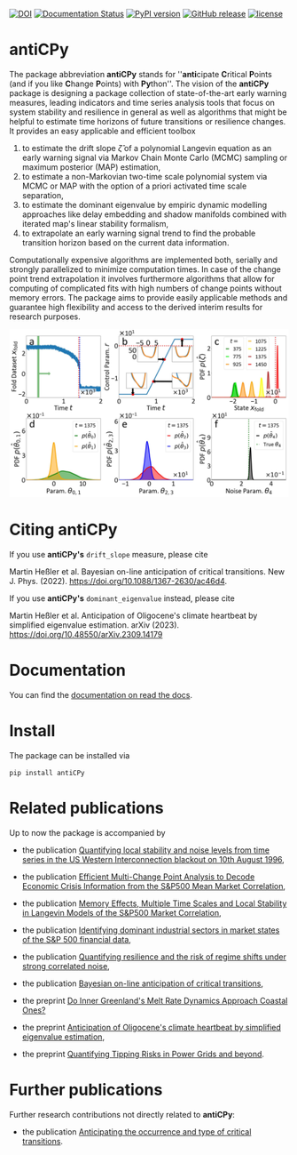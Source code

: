 [![DOI](https://zenodo.org/badge/440811484.svg)](https://zenodo.org/badge/latestdoi/440811484) [![Documentation Status](https://readthedocs.org/projects/anticpy/badge/?version=latest)](https://anticpy.readthedocs.io/en/latest/?badge=latest) [![PyPI version](https://badge.fury.io/py/antiCPy.svg)](https://badge.fury.io/py/antiCPy) [![GitHub release](https://img.shields.io/github/release/MartinHessler/antiCPy?color)](https://github.com/MartinHessler/antiCPy) [![license](https://img.shields.io/github/license/MartinHessler/antiCPy?color=blue)](https://img.shields.io/github/MartinHessler/antiCPy/blob/main/LICENSE)

antiCPy
=======

The package abbreviation **antiCPy** stands for ''**anti**cipate **C**ritical **P**oints (and if you like **C**hange **P**oints) 
with **Py**thon''. The vision of the **antiCPy** package is designing a package collection of state-of-the-art
early warning measures, leading indicators and time series analysis tools that focus on system stability and
resilience in general as well as algorithms that might be helpful to estimate time horizons of future transitions or resilience changes.
It provides an easy applicable and efficient toolbox

1. to estimate the drift slope $\hat{\zeta}$ of a polynomial Langevin equation as an early warning signal via Markov Chain Monte Carlo
   (MCMC) sampling or maximum posterior (MAP) estimation,
2. to estimate a non-Markovian two-time scale polynomial system via MCMC or MAP with the option of a priori activated time scale separation,
3. to estimate the dominant eigenvalue by empiric dynamic modelling approaches like delay embedding and shadow manifolds combined with
   iterated map's linear stability formalism,
4. to extrapolate an early warning signal trend to find the probable transition horizon based on the current data information.

Computationally expensive algorithms are implemented both, serially and strongly parallelized to minimize computation times. In case of
the change point trend extrapolation it involves furthermore algorithms that allow for computing of complicated fits with high numbers
of change points without memory errors.
The package aims to provide easily applicable methods and guarantee high flexibility and access to the derived interim results
for research purposes.

![An illustration of the drift slope procedure.](https://github.com/MartinHessler/antiCPy/blob/main/images/compound_BLE_illustration.jpg?raw=true)

Citing antiCPy
==============

If you use **antiCPy's** `drift_slope` measure, please cite

Martin Heßler et al. Bayesian on-line anticipation of critical transitions. New J. Phys. (2022). https://doi.org/10.1088/1367-2630/ac46d4.

If you use **antiCPy's** `dominant_eigenvalue` instead, please cite

Martin Heßler et al. Anticipation of Oligocene's climate heartbeat by simplified eigenvalue estimation.
arXiv (2023). https://doi.org/10.48550/arXiv.2309.14179

Documentation
=============

You can find the [documentation on read the docs](https://anticpy.readthedocs.io/en/latest/).

Install
=======

The package can be installed via

```
pip install antiCPy
```

Related publications
====================
Up to now the package is accompanied by
- the publication [Quantifying local stability and noise levels from time series in the US Western Interconnection blackout on 10th August 1996](https://www.nature.com/articles/s41467-025-60877-0),
- the publication [Efficient Multi-Change Point Analysis to Decode Economic Crisis Information from the S&P500 Mean Market Correlation](https://www.mdpi.com/1099-4300/25/9/1265),
- the publication [Memory Effects, Multiple Time Scales and Local Stability in Langevin Models of the S&P500 Market Correlation](https://www.mdpi.com/1099-4300/25/9/1257),
- the publication [Identifying dominant industrial sectors in market states of the S&P 500 financial data](https://iopscience.iop.org/article/10.1088/1742-5468/accce0),
- the publication [Quantifying resilience and the risk of regime shifts under strong correlated noise](https://academic.oup.com/pnasnexus/article/2/2/pgac296/6960580),
- the publication [Bayesian on-line anticipation of critical transitions](https://iopscience.iop.org/article/10.1088/1367-2630/ac46d4),

- the preprint [Do Inner Greenland's Melt Rate Dynamics Approach Coastal Ones?](https://arxiv.org/abs/2411.07248)
- the preprint [Anticipation of Oligocene's climate heartbeat by simplified eigenvalue estimation](https://arxiv.org/abs/2309.14179),
- the preprint [Quantifying Tipping Risks in Power Grids and beyond](https://arxiv.org/abs/2212.06780).


Further publications
====================
Further research contributions not directly related to **antiCPy**:
- the publication [Anticipating the occurrence and type of critical transitions](https://www.science.org/doi/10.1126/sciadv.abq4558).